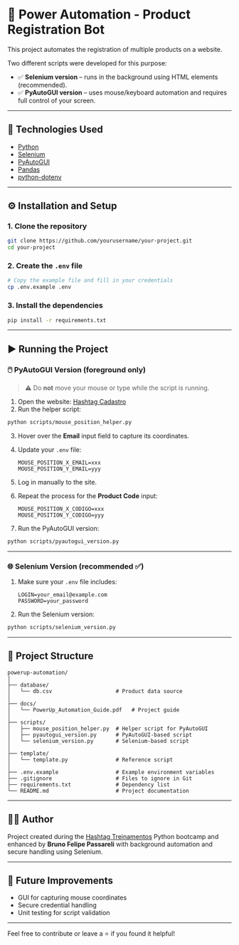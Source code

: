 # 🚀 Power Automation - Product Registration Bot

This project automates the registration of multiple products on a website.

Two different scripts were developed for this purpose:

- ✅ **Selenium version** – runs in the background using HTML elements (recommended).
- ✅ **PyAutoGUI version** – uses mouse/keyboard automation and requires full control of your screen.

---

## 📌 Technologies Used

- [Python](https://www.python.org/)
- [Selenium](https://selenium.dev/)
- [PyAutoGUI](https://pyautogui.readthedocs.io/)
- [Pandas](https://pandas.pydata.org/)
- [python-dotenv](https://pypi.org/project/python-dotenv/)

---

## ⚙️ Installation and Setup

### 1. Clone the repository

```bash
git clone https://github.com/yourusername/your-project.git
cd your-project
```

### 2. Create the `.env` file

```bash
# Copy the example file and fill in your credentials
cp .env.example .env
```

### 3. Install the dependencies

```bash
pip install -r requirements.txt
```

---

## ▶️ Running the Project

### 🖱️ PyAutoGUI Version (foreground only)

> ⚠️ Do **not** move your mouse or type while the script is running.

1. Open the website: [Hashtag Cadastro](https://dlp.hashtagtreinamentos.com/python/intensivao/login)
2. Run the helper script:

```bash
python scripts/mouse_position_helper.py
```

3. Hover over the **Email** input field to capture its coordinates.
4. Update your `.env` file:
   ```env
   MOUSE_POSITION_X_EMAIL=xxx
   MOUSE_POSITION_Y_EMAIL=yyy
   ```

5. Log in manually to the site.
6. Repeat the process for the **Product Code** input:
   ```env
   MOUSE_POSITION_X_CODIGO=xxx
   MOUSE_POSITION_Y_CODIGO=yyy
   ```

7. Run the PyAutoGUI version:

```bash
python scripts/pyautogui_version.py
```

---

### 🌐 Selenium Version (recommended ✅)

1. Make sure your `.env` file includes:
   ```env
   LOGIN=your_email@example.com
   PASSWORD=your_password
   ```

2. Run the Selenium version:

```bash
python scripts/selenium_version.py
```

---

## 📁 Project Structure

```
powerup-automation/
│
├── database/
│   └── db.csv                    # Product data source
│
├── docs/
│   └── PowerUp_Automation_Guide.pdf   # Project guide
│
├── scripts/
│   ├── mouse_position_helper.py  # Helper script for PyAutoGUI
│   ├── pyautogui_version.py      # PyAutoGUI-based script
│   └── selenium_version.py       # Selenium-based script
│
├── template/
│   └── template.py               # Reference script
│
├── .env.example                  # Example environment variables
├── .gitignore                    # Files to ignore in Git
├── requirements.txt              # Dependency list
└── README.md                     # Project documentation
```

---

## 🙋‍♂️ Author

Project created during the [Hashtag Treinamentos](https://portalhashtag.com/) Python bootcamp and enhanced by **Bruno Felipe Passareli** with background automation and secure handling using Selenium.

---

## 🧠 Future Improvements

- GUI for capturing mouse coordinates
- Secure credential handling
- Unit testing for script validation

---

Feel free to contribute or leave a ⭐ if you found it helpful!